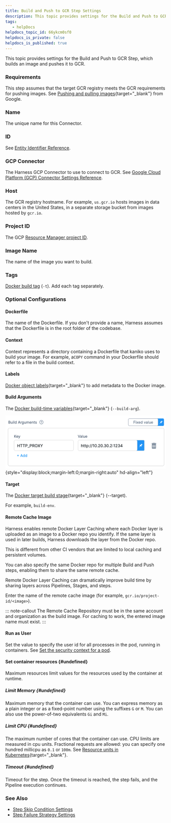 ```yaml
---
title: Build and Push to GCR Step Settings
description: This topic provides settings for the Build and Push to GCR Step, which builds an image and pushes it to GCR. Requirements. This step assumes that the target GCR registry meets the GCR requirements fo…
tags: 
   - helpDocs
helpdocs_topic_id: 66ykcm0sf0
helpdocs_is_private: false
helpdocs_is_published: true
---
```


This topic provides settings for the Build and Push to GCR Step, which
builds an image and pushes it to GCR.

### Requirements

This step assumes that the target GCR registry meets the GCR
requirements for pushing images. See [Pushing and pulling
images](https://cloud.google.com/container-registry/docs/pushing-and-pulling){target="_blank"}
from Google.

### Name

The unique name for this Connector.

### ID

See [Entity Identifier
Reference](https://docs.harness.io/article/li0my8tcz3-entity-identifier-reference).

### GCP Connector

The Harness GCP Connector to use to connect to GCR. See [Google Cloud
Platform (GCP) Connector Settings
Reference](https://docs.harness.io/article/yykfduond6-gcs-connector-settings-reference).

### Host

The GCR registry hostname. For example, `us.gcr.io` hosts images in data
centers in the United States, in a separate storage bucket from images
hosted by `gcr.io`.

### Project ID

The GCP [Resource Manager project
ID](https://cloud.google.com/resource-manager/docs/creating-managing-projects#identifying_projects).

### Image Name

The name of the image you want to build.

### Tags

[Docker build
tag](https://docs.docker.com/engine/reference/commandline/build/#tag-an-image--t) (`-t`).
Add each tag separately.

### Optional Configurations

#### Dockerfile

The name of the Dockerfile. If you don\'t provide a name, Harness
assumes that the Dockerfile is in the root folder of the codebase.

#### Context

Context represents a directory containing a Dockerfile that kaniko uses
to build your image. For example, a`COPY` command in your Dockerfile
should refer to a file in the build context.

#### Labels

[Docker object
labels](https://docs.docker.com/config/labels-custom-metadata/){target="_blank"} to
add metadata to the Docker image.

#### Build Arguments

The [Docker build-time
variables](https://docs.docker.com/engine/reference/commandline/build/#set-build-time-variables---build-arg){target="_blank"} (`--build-arg`).

![](./static/build-and-push-to-gcr-step-settings-00.png){style="display:block;margin-left:0;margin-right:auto"
hd-align="left"}

#### Target

The [Docker target build
stage](https://docs.docker.com/engine/reference/commandline/build/#specifying-target-build-stage---target){target="_blank"} (\--target).

For example, `build-env`.

#### Remote Cache Image

Harness enables remote Docker Layer Caching where each Docker layer is
uploaded as an image to a Docker repo you identify. If the same layer is
used in later builds, Harness downloads the layer from the Docker repo.

This is different from other CI vendors that are limited to local
caching and persistent volumes.

You can also specify the same Docker repo for multiple Build and Push
steps, enabling them to share the same remote cache.

Remote Docker Layer Caching can dramatically improve build time by
sharing layers across Pipelines, Stages, and steps.

Enter the name of the remote cache image (for example,
`gcr.io/project-id/<image>`).

::: note-callout
The Remote Cache Repository must be in the same account and organization
as the build image. For caching to work, the entered image name must
exist.
:::

#### Run as User

Set the value to specify the user id for all processes in the pod,
running in containers. See [Set the security context for a
pod](https://kubernetes.io/docs/tasks/configure-pod-container/security-context/#set-the-security-context-for-a-pod).

#### Set container resources {#undefined}

Maximum resources limit values for the resources used by the container
at runtime.

##### Limit Memory {#undefined}

Maximum memory that the container can use. You can express memory as a
plain integer or as a fixed-point number using the suffixes `G` or `M`.
You can also use the power-of-two equivalents `Gi` and `Mi`.

##### Limit CPU {#undefined}

The maximum number of cores that the container can use. CPU limits are
measured in cpu units. Fractional requests are allowed: you can specify
one hundred millicpu as `0.1` or `100m`. See [Resource units in
Kubernetes](https://kubernetes.io/docs/concepts/configuration/manage-resources-containers/#resource-units-in-kubernetes){target="_blank"}.

##### Timeout {#undefined}

Timeout for the step. Once the timeout is reached, the step fails, and
the Pipeline execution continues.

### See Also

-   [Step Skip Condition
    Settings](https://docs.harness.io/article/i36ibenkq2-step-skip-condition-settings)
-   [Step Failure Strategy
    Settings](https://docs.harness.io/article/htrur23poj-step-failure-strategy-settings)
